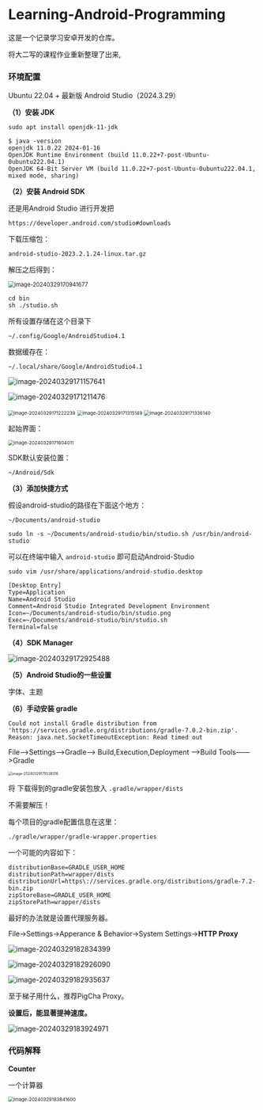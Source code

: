 # Learning-Android-Programming

这是一个记录学习安卓开发的仓库。

将大二写的课程作业重新整理了出来,

### 环境配置

Ubuntu 22.04 + 最新版 Android Studio（2024.3.29）

**（1）安装 JDK**

```
sudo apt install openjdk-11-jdk
```

```
$ java -version
openjdk 11.0.22 2024-01-16
OpenJDK Runtime Environment (build 11.0.22+7-post-Ubuntu-0ubuntu222.04.1)
OpenJDK 64-Bit Server VM (build 11.0.22+7-post-Ubuntu-0ubuntu222.04.1, mixed mode, sharing)
```

**（2）安装 Android SDK**

还是用Android Studio 进行开发把

```
https://developer.android.com/studio#downloads
```

下载压缩包：

```
android-studio-2023.2.1.24-linux.tar.gz
```

解压之后得到：

<img src="README.assets/image-20240329170941677.png" alt="image-20240329170941677" style="zoom: 80%;" />



```
cd bin
sh ./studio.sh
```

所有设置存储在这个目录下

```
~/.config/Google/AndroidStudio4.1
```

数据缓存在：

```
~/.local/share/Google/AndroidStudio4.1
```

![image-20240329171157641](README.assets/image-20240329171157641.png)

![image-20240329171211476](README.assets/image-20240329171211476.png)

<img src="README.assets/image-20240329171222239.png" alt="image-20240329171222239" style="zoom: 67%;" />

<img src="README.assets/image-20240329171315149.png" alt="image-20240329171315149" style="zoom:67%;" />

<img src="README.assets/image-20240329171336140.png" alt="image-20240329171336140" style="zoom:67%;" />

起始界面：

<img src="README.assets/image-20240329171604011.png" alt="image-20240329171604011" style="zoom: 67%;" />



SDK默认安装位置：

```
~/Android/Sdk
```



**（3）添加快捷方式**

假设android-studio的路径在下面这个地方：

```
~/Documents/android-studio
```

```
sudo ln -s ~/Documents/android-studio/bin/studio.sh /usr/bin/android-studio
```

可以在终端中输入 `android-studio` 即可启动Android-Studio

```
sudo vim /usr/share/applications/android-studio.desktop
```

```
[Desktop Entry]
Type=Application
Name=Android Studio
Comment=Android Studio Integrated Development Environment
Icon=~/Documents/android-studio/bin/studio.png
Exec=~/Documents/android-studio/bin/studio.sh
Terminal=false
```



**（4）SDK Manager**

![image-20240329172925488](README.assets/image-20240329172925488.png)





**（5）Android Studio的一些设置**

字体、主题





**（6）手动安装 gradle**

```
Could not install Gradle distribution from 'https://services.gradle.org/distributions/gradle-7.0.2-bin.zip'.
Reason: java.net.SocketTimeoutException: Read timed out
```

File——>Settings——>Gradle——> Build,Execution,Deployment —>Build Tools——>Gradle 

<img src="README.assets/image-20240329175538316.png" alt="image-20240329175538316" style="zoom: 50%;" />



将 下载得到的gradle安装包放入 `.gradle/wrapper/dists`

不需要解压！

每个项目的gradle配置信息在这里：

```
./gradle/wrapper/gradle-wrapper.properties
```

一个可能的内容如下：

```
distributionBase=GRADLE_USER_HOME
distributionPath=wrapper/dists
distributionUrl=https\://services.gradle.org/distributions/gradle-7.2-bin.zip
zipStoreBase=GRADLE_USER_HOME
zipStorePath=wrapper/dists
```



最好的办法就是设置代理服务器。

File->Settings->Apperance & Behavior->System Settings->**HTTP Proxy**

![image-20240329182834399](README.assets/image-20240329182834399.png)

![image-20240329182926090](README.assets/image-20240329182926090.png)

![image-20240329182935637](README.assets/image-20240329182935637.png)

至于梯子用什么，推荐PigCha Proxy。

**设置后，能显著提神速度。**



![image-20240329183924971](README.assets/image-20240329183924971.png)





### 代码解释

**Counter**

一个计算器

<img src="README.assets/image-20240329183841600.png" alt="image-20240329183841600" style="zoom:67%;" />
